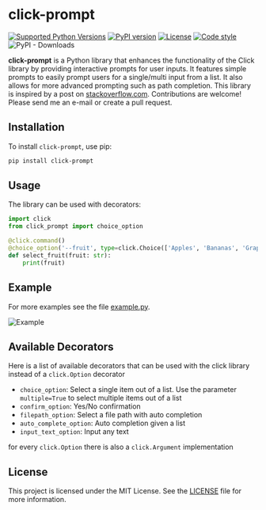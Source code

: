 # click-prompt 

[![Supported Python Versions](https://img.shields.io/pypi/pyversions/click-prompt)](https://pypi.org/project/click-prompt/) 
[![PyPI version](https://img.shields.io/pypi/v/click-prompt)](https://pypi.org/project/click-prompt/) 
[![License](https://img.shields.io/pypi/l/click-prompt)](./LICENSE.md)
[![Code style](https://img.shields.io/badge/code%20style-black-black)](https://black.readthedocs.io/en/stable/)
![PyPI - Downloads](https://img.shields.io/pypi/dm/click-prompt)



**click-prompt** is a Python library that enhances the functionality of the Click library by providing interactive prompts for user inputs. It features simple prompts to easily prompt users for a single/multi input from a list. It also allows for more advanced prompting such as path completion.
This library is inspired by a post on [stackoverflow.com](https://stackoverflow.com/questions/54311067/).
Contributions are welcome! Please send me an e-mail or create a pull request.


## Installation

To install `click-prompt`, use pip:

```bash
pip install click-prompt
```


## Usage

The library can be used with decorators:

```python
import click
from click_prompt import choice_option

@click.command()
@choice_option('--fruit', type=click.Choice(['Apples', 'Bananas', 'Grapefruits', 'Mangoes']))
def select_fruit(fruit: str):
    print(fruit)
```

## Example

For more examples see the file [example.py](./example.py).

![Example](./docs/example_cli.gif)


## Available Decorators

Here is a list of available decorators that can be used with the click library
instead of a `click.Option` decorator

 - `choice_option`: Select a single item out of a list. Use the parameter
   `multiple=True` to select multiple items out of a list
 - `confirm_option`: Yes/No confirmation
 - `filepath_option`: Select a file path with auto completion
 - `auto_complete_option`: Auto completion given a list
 - `input_text_option`: Input any text

for every `click.Option` there is also a `click.Argument` implementation


## License

This project is licensed under the MIT License. See the [LICENSE](LICENSE.md) file for more information.
